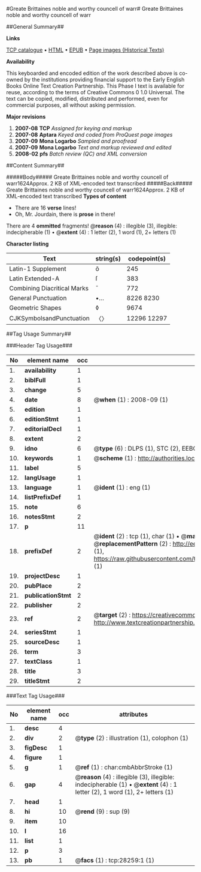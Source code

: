 #Greate Brittaines noble and worthy councell of warr#
Greate Brittaines noble and worthy councell of warr

##General Summary##

**Links**

[TCP catalogue](http://www.ota.ox.ac.uk/tcp/)  • 
[HTML](http://tei.it.ox.ac.uk/tcp/Texts-HTML/free/A00/A00014.html)  • 
[EPUB](http://tei.it.ox.ac.uk/tcp/Texts-EPUB/free/A00/A00014.epub) • 
[Page images (Historical Texts)](https://data.historicaltexts.jisc.ac.uk/view?pubId=eebo-33143147e&pageId=eebo-33143147e-28259-1)

**Availability**

This keyboarded and encoded edition of the
	       work described above is co-owned by the institutions
	       providing financial support to the Early English Books
	       Online Text Creation Partnership. This Phase I text is
	       available for reuse, according to the terms of Creative
	       Commons 0 1.0 Universal. The text can be copied,
	       modified, distributed and performed, even for
	       commercial purposes, all without asking permission.

**Major revisions**

1. __2007-08__ __TCP__ *Assigned for keying and markup*
1. __2007-08__ __Aptara__ *Keyed and coded from ProQuest page images*
1. __2007-09__ __Mona Logarbo__ *Sampled and proofread*
1. __2007-09__ __Mona Logarbo__ *Text and markup reviewed and edited*
1. __2008-02__ __pfs__ *Batch review (QC) and XML conversion*

##Content Summary##

#####Body#####
Greate Brittaines noble and worthy councell of warr1624Approx. 2 KB of XML-encoded text transcribed 
#####Back#####
Greate Brittaines noble and worthy councell of warr1624Approx. 2 KB of XML-encoded text transcribed 
**Types of content**

  * There are 16 **verse** lines!
  * Oh, Mr. Jourdain, there is **prose** in there!

There are 4 **ommitted** fragments! 
 @__reason__ (4) : illegible (3), illegible: indecipherable (1)  •  @__extent__ (4) : 1 letter (2), 1 word (1), 2+ letters (1)

**Character listing**


|Text|string(s)|codepoint(s)|
|---|---|---|
|Latin-1 Supplement|õ|245|
|Latin Extended-A|ſ|383|
|Combining             Diacritical Marks|̄|772|
|General Punctuation|•…|8226 8230|
|Geometric Shapes|◊|9674|
|CJKSymbolsandPunctuation|〈〉|12296 12297|

##Tag Usage Summary##

###Header Tag Usage###

|No|element name|occ|attributes|
|---|---|---|---|
|1.|__availability__|1||
|2.|__biblFull__|1||
|3.|__change__|5||
|4.|__date__|8| @__when__ (1) : 2008-09 (1)|
|5.|__edition__|1||
|6.|__editionStmt__|1||
|7.|__editorialDecl__|1||
|8.|__extent__|2||
|9.|__idno__|6| @__type__ (6) : DLPS (1), STC (2), EEBO-CITATION (1), OCLC (1), VID (1)|
|10.|__keywords__|1| @__scheme__ (1) : http://authorities.loc.gov/ (1)|
|11.|__label__|5||
|12.|__langUsage__|1||
|13.|__language__|1| @__ident__ (1) : eng (1)|
|14.|__listPrefixDef__|1||
|15.|__note__|6||
|16.|__notesStmt__|2||
|17.|__p__|11||
|18.|__prefixDef__|2| @__ident__ (2) : tcp (1), char (1)  •  @__matchPattern__ (2) : ([0-9\-]+):([0-9IVX]+) (1), (.+) (1)  •  @__replacementPattern__ (2) : http://eebo.chadwyck.com/downloadtiff?vid=$1&page=$2 (1), https://raw.githubusercontent.com/textcreationpartnership/Texts/master/tcpchars.xml#$1 (1)|
|19.|__projectDesc__|1||
|20.|__pubPlace__|2||
|21.|__publicationStmt__|2||
|22.|__publisher__|2||
|23.|__ref__|2| @__target__ (2) : https://creativecommons.org/publicdomain/zero/1.0/ (1), http://www.textcreationpartnership.org/docs/. (1)|
|24.|__seriesStmt__|1||
|25.|__sourceDesc__|1||
|26.|__term__|3||
|27.|__textClass__|1||
|28.|__title__|3||
|29.|__titleStmt__|2||


###Text Tag Usage###

|No|element name|occ|attributes|
|---|---|---|---|
|1.|__desc__|4||
|2.|__div__|2| @__type__ (2) : illustration (1), colophon (1)|
|3.|__figDesc__|1||
|4.|__figure__|1||
|5.|__g__|1| @__ref__ (1) : char:cmbAbbrStroke (1)|
|6.|__gap__|4| @__reason__ (4) : illegible (3), illegible: indecipherable (1)  •  @__extent__ (4) : 1 letter (2), 1 word (1), 2+ letters (1)|
|7.|__head__|1||
|8.|__hi__|10| @__rend__ (9) : sup (9)|
|9.|__item__|10||
|10.|__l__|16||
|11.|__list__|1||
|12.|__p__|3||
|13.|__pb__|1| @__facs__ (1) : tcp:28259:1 (1)|
